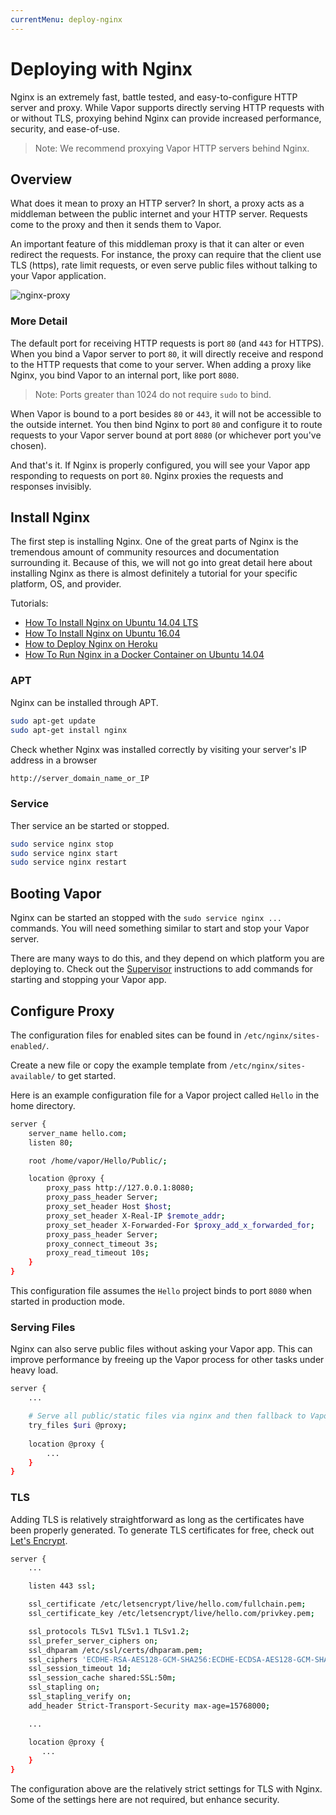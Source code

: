 ```yaml
---
currentMenu: deploy-nginx
---
```


# Deploying with Nginx

Nginx is an extremely fast, battle tested, and easy-to-configure HTTP server and proxy. While Vapor supports directly serving HTTP requests with or without TLS, proxying behind Nginx can provide increased performance, security, and ease-of-use. 

> Note: We recommend proxying Vapor HTTP servers behind Nginx.

## Overview

What does it mean to proxy an HTTP server? In short, a proxy acts as a middleman between the public internet and your HTTP server. Requests come to the proxy and then it sends them to Vapor. 

An important feature of this middleman proxy is that it can alter or even redirect the requests. For instance, the proxy can require that the client use TLS (https), rate limit requests, or even serve public files without talking to your Vapor application.

![nginx-proxy](https://cloud.githubusercontent.com/assets/1342803/20184965/5d9d588a-a738-11e6-91fe-28c3a4f7e46b.png)

### More Detail

The default port for receiving HTTP requests is port `80` (and `443` for HTTPS). When you bind a Vapor server to port `80`, it will directly receive and respond to the HTTP requests that come to your server. When adding a proxy like Nginx, you bind Vapor to an internal port, like port `8080`. 

> Note: Ports greater than 1024 do not require `sudo` to bind.

When Vapor is bound to a port besides `80` or `443`, it will not be accessible to the outside internet. You then bind Nginx to port `80` and configure it to route requests to your Vapor server bound at port `8080` (or whichever port you've chosen).

And that's it. If Nginx is properly configured, you will see your Vapor app responding to requests on port `80`. Nginx proxies the requests and responses invisibly.

## Install Nginx

The first step is installing Nginx. One of the great parts of Nginx is the tremendous amount of community resources and documentation surrounding it. Because of this, we will not go into great detail here about installing Nginx as there is almost definitely a tutorial for your specific platform, OS, and provider.

Tutorials:
- [How To Install Nginx on Ubuntu 14.04 LTS](https://www.digitalocean.com/community/tutorials/how-to-install-nginx-on-ubuntu-14-04-lts)
- [How To Install Nginx on Ubuntu 16.04](https://www.digitalocean.com/community/tutorials/how-to-install-nginx-on-ubuntu-16-04)
- [How to Deploy Nginx on Heroku](https://blog.codeship.com/how-to-deploy-nginx-on-heroku/)
- [How To Run Nginx in a Docker Container on Ubuntu 14.04](https://www.digitalocean.com/community/tutorials/how-to-run-nginx-in-a-docker-container-on-ubuntu-14-04)


### APT

Nginx can be installed through APT.

```sh
sudo apt-get update
sudo apt-get install nginx
```

Check whether Nginx was installed correctly by visiting your server's IP address in a browser

```sh
http://server_domain_name_or_IP
```

### Service

Ther service an be started or stopped.

```sh
sudo service nginx stop
sudo service nginx start
sudo service nginx restart
```

## Booting Vapor

Nginx can be started an stopped with the `sudo service nginx ...` commands. You will need something similar to start and stop your Vapor server.

There are many ways to do this, and they depend on which platform you are deploying to. Check out the [Supervisor](supervisor.md) instructions to add commands for starting and stopping your Vapor app.

## Configure Proxy

The configuration files for enabled sites can be found in `/etc/nginx/sites-enabled/`.

Create a new file or copy the example template from `/etc/nginx/sites-available/` to get started.

Here is an example configuration file for a Vapor project called `Hello` in the home directory.

```sh
server {
    server_name hello.com;
    listen 80;

    root /home/vapor/Hello/Public/;

    location @proxy {
        proxy_pass http://127.0.0.1:8080;
        proxy_pass_header Server;
        proxy_set_header Host $host;
        proxy_set_header X-Real-IP $remote_addr;
        proxy_set_header X-Forwarded-For $proxy_add_x_forwarded_for;
        proxy_pass_header Server;
        proxy_connect_timeout 3s;
        proxy_read_timeout 10s;
    }
}
```

This configuration file assumes the `Hello` project binds to port `8080` when started in production mode.

### Serving Files

Nginx can also serve public files without asking your Vapor app. This can improve performance by freeing up the Vapor process for other tasks under heavy load.

```sh
server {
	...

	# Serve all public/static files via nginx and then fallback to Vapor for the rest
    try_files $uri @proxy;
	
	location @proxy {
		...
	}
}
```

### TLS

Adding TLS is relatively straightforward as long as the certificates have been properly generated. To generate TLS certificates for free, check out [Let's Encrypt](https://letsencrypt.org/getting-started/).

```sh
server {
    ...

    listen 443 ssl;

    ssl_certificate /etc/letsencrypt/live/hello.com/fullchain.pem;
    ssl_certificate_key /etc/letsencrypt/live/hello.com/privkey.pem;

    ssl_protocols TLSv1 TLSv1.1 TLSv1.2;
    ssl_prefer_server_ciphers on;
    ssl_dhparam /etc/ssl/certs/dhparam.pem;
    ssl_ciphers 'ECDHE-RSA-AES128-GCM-SHA256:ECDHE-ECDSA-AES128-GCM-SHA256:ECDHE-RSA-AES256-GCM-SHA384:ECDHE-ECDSA-AES256-GCM-SHA384:DHE-RSA-AES128-GCM-SHA256:DHE-DSS-AES128-GCM-SHA256:kEDH+AESGCM:ECDHE-RSA-AES128-SHA256:ECDHE-ECDSA-AES128-SHA256:ECDHE-RSA-AES128-SHA:ECDHE-ECDSA-AES128-SHA:ECDHE-RSA-AES256-SHA384:ECDHE-ECDSA-AES256-SHA384:ECDHE-RSA-AES256-SHA:ECDHE-ECDSA-AES256-SHA:DHE-RSA-AES128-SHA256:DHE-RSA-AES128-SHA:DHE-DSS-AES128-SHA256:DHE-RSA-AES256-SHA256:DHE-DSS-AES256-SHA:DHE-RSA-AES256-SHA:AES128-GCM-SHA256:AES256-GCM-SHA384:AES128-SHA256:AES256-SHA256:AES128-SHA:AES256-SHA:AES:CAMELLIA:DES-CBC3-SHA:!aNULL:!eNULL:!EXPORT:!DES:!RC4:!MD5:!PSK:!aECDH:!EDH-DSS-DES-CBC3-SHA:!EDH-RSA-DES-CBC3-SHA:!KRB5-DES-CBC3-SHA';
    ssl_session_timeout 1d;
    ssl_session_cache shared:SSL:50m;
    ssl_stapling on;
    ssl_stapling_verify on;
    add_header Strict-Transport-Security max-age=15768000;

    ...

    location @proxy {
       ...
    }
}
```

The configuration above are the relatively strict settings for TLS with Nginx. Some of the settings here are not required, but enhance security.
